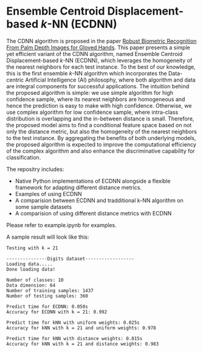 # Ensemble Centroid Displacement-based $k$-NN (ECDNN)

The CDNN algorithm is proposed in the paper [Robust Biometric Recognition From Palm Depth Images for Gloved Hands](https://ieeexplore.ieee.org/document/7161357). This paper presents a simple yet efficient variant of the CDNN algorithm, named Ensemble Centroid Displacement-based $k$-NN (ECDNN), which leverages the homogeneity of the nearest neighbors for each test instance. To the best of our knowledge, this is the first ensemble $k$-NN algorithm which incorporates the Data-centric Artificial Intelligence (AI) philosophy, where both algorithm and data are integral components for successful applications. The intuition behind the proposed algorithm is simple: we use simple algorithm for high confidence sample, where its nearest neighbors are homogeneous and hence the prediction is easy to make with high confidence. Otherwise, we use complex algorithm for low confidence sample, where intra-class distribution is overlapping and the in-between distance is small. Therefore, the proposed model aims to find a conditional feature space based on not only the distance metric, but also the homogeneity of the nearest neighbors to the test instance. By aggregating the benefits of both underlying models, the proposed algorithm is expected to improve the computational efficiency of the complex algorithm and also enhance the discriminative capability for classification.




The repositry includes:
- Native Python implementations of ECDNN alongside a flexible framework for adapting different distance metrics.
- Examples of using ECDNN
- A comparision between ECDNN and tradditional k-NN algorithm on some sample datasets
- A comparision of using different distance metrics with ECDNN

Please refer to example.ipynb for examples.

A sample result will look like this:
```
Testing with k = 21

---------------Digits dataset------------------
Loading data.....
Done loading data!

Number of classes: 10
Data dimension: 64
Number of training samples: 1437
Number of testing samples: 360

Predict time for ECDNN: 0.050s
Accuracy for ECDNN with k = 21: 0.992

Predict time for kNN with uniform weights: 0.025s
Accuracy for kNN with k = 21 and uniform weights: 0.978

Predict time for kNN with distance weights: 0.015s
Accuracy for kNN with k = 21 and distance weights: 0.983
```
